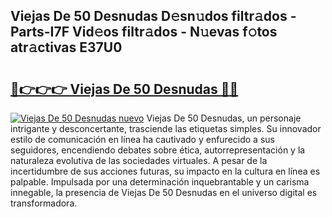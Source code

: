 ## Viejas De 50 Desnudas D𝚎sn𝚞dos filtr𝚊dos - Parts-I7F Vid𝚎os filtr𝚊dos - N𝚞evas f𝚘tos atr𝚊ctivas E37U0

# <h2><a href="http://mb44a9.tromn.icu/?c=Viejas+De+50+Desnudas">🔗👉👉👉 Viejas De 50 Desnudas 🔗🔗</a></h2>

[![Viejas De 50 Desnudas nuevo](https://i.imgur.com/pEAQMta.gif)](http://mb44a9.tromn.icu/?c=Viejas+De+50+Desnudas)
Viejas De 50 Desnudas, un personaje intrigante y desconcertante, trasciende las etiquetas simples. Su innovador estilo de comunicación en línea ha cautivado y enfurecido a sus seguidores, encendiendo debates sobre ética, autorrepresentación y la naturaleza evolutiva de las sociedades virtuales. A pesar de la incertidumbre de sus acciones futuras, su impacto en la cultura en línea es palpable. Impulsada por una determinación inquebrantable y un carisma innegable, la presencia de Viejas De 50 Desnudas en el universo digital es transformadora.
